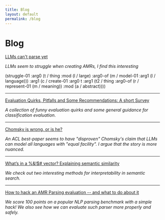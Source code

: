 ```yaml
---
title: Blog
layout: default
permalink: /blog
---
```


# Blog

[LLMs can't parse yet](https://www.juriopitz.com/2025/08/26/llm-parsing-amr)

*LLMs seem to struggle when creating AMRs, I find this interesting*

(struggle-01 :arg0 (t / thing :mod (l / large) :arg0-of (m / model-01 :arg1 (l / language))) :arg1 (c / create-01 :arg0 t :arg1 (t2 / thing :arg0-of (r / represent-01 (m / meaning)) :mod (a / abstract))))

---

[Evaluation Quirks, Pitfalls and Some Recommendations: A short Survey](https://www.juriopitz.com/2024/10/17/evaluation-pitfalls-metric-overview-tips)

*A collection of funny evaluation quirks and some general guidance for classification evaluation.*

---

[Chomsky is wrong, or is he?](https://www.juriopitz.com/2024/08/21/chomsky-llm.html)

*An ACL best-paper seems to have "disproven" Chomsky's claim that LLMs can model all languages with "equal facility". I argue that the story is more nuanced.*

---

[What’s in a %&!$# vector? Explaining semantic similarity](https://www.juriopitz.com/2024/04/04/explain-text-similarity.html)

*We check out two interesting methods for interpretability in semantic search.*

---

[How to hack an AMR Parsing evaluation -- and what to do about it](https://www.juriopitz.com/2023/10/04/hacking-a-metric.html)

*We score 100 points on a popular NLP parsing benchmark with a simple hack! We also see how we can evaluate such parser more properly and safely.* 





